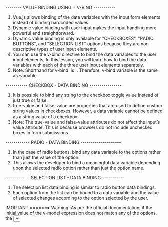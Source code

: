 -------- VALUE BINDING USING = V-BIND -----------

1. Vue.js allows binding of the data variables with the input form elements instead of binding hardcoded values.
2. Dynamic value binding with user input makes the input handling more powerful and straightforward.
3. Dynamic value binding is only available for "CHECKBOXES", "RADIO BUTTONS", and "SELECTION LIST" options because they are non-descriptive types of user input elements. 
4. You can use the v-bind directive to bind the data variables to the user input elements. In this lesson, you will learn how to bind the data variables with each of the three user input elements separately.
5. Note: Shorthand for v-bind: is :. Therefore, v-bind:variable is the same as :variable.



----------- CHECKBOX - DATA BINDING ----------------

1. It is possible to bind any string to the checkbox toggle value instead of just true or false.
2. true-value and false-value are properties that are used to define custom string values in checkboxes. However, a data variable cannot be defined as a string value of a checkbox.
3. Note: The true-value and false-value attributes do not affect the input’s value attribute. This is because browsers do not include unchecked boxes in form submissions.



------------ RADIO - DATA BINDING --------------------

1. In the case of radio buttons, bind any data variable to the options rather than just the value of the option.
2.  This allows the developer to bind a meaningful data variable depending upon the selected radio option rather than just the option name. 



------------ SELECTION LIST - DATA BINDING -----------

1. The selection list data binding is similar to radio button data bindings.
2. Each option from the list can be bound to a data variable and the value of selected changes according to the option selected by the user.


IMORTANT =======>
Warning: As per the official documentation, if the initial value of the v-model expression does not match any of the options, the <select> element will render in an “unselected” state. On iOS, this will prevent the user from being able to select the first item because iOS does not fire a change event in this specific case. Therefore, it is recommended to provide a disabled option with an empty value.









